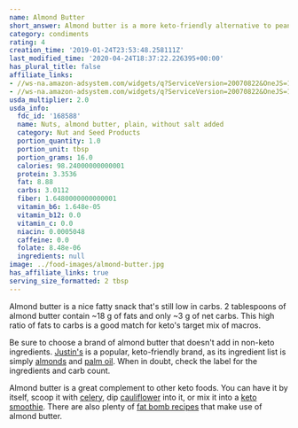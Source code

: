 ```yaml
---
name: Almond Butter
short_answer: Almond butter is a more keto-friendly alternative to peanut butter.
category: condiments
rating: 4
creation_time: '2019-01-24T23:53:48.258111Z'
last_modified_time: '2020-04-24T18:37:22.226395+00:00'
has_plural_title: false
affiliate_links:
- //ws-na.amazon-adsystem.com/widgets/q?ServiceVersion=20070822&OneJS=1&Operation=GetAdHtml&MarketPlace=US&source=ss&ref=as_ss_li_til&ad_type=product_link&tracking_id=isitketo-20&marketplace=amazon&region=US&placement=B000V79VSY&asins=B000V79VSY&linkId=dadfbfc0b38a51704390703f37d7cca0&show_border=true&link_opens_in_new_window=true
- //ws-na.amazon-adsystem.com/widgets/q?ServiceVersion=20070822&OneJS=1&Operation=GetAdHtml&MarketPlace=US&source=ss&ref=as_ss_li_til&ad_type=product_link&tracking_id=isitketo-20&marketplace=amazon&region=US&placement=B009JZRM1M&asins=B009JZRM1M&linkId=9c2c77d93937e2f33b277036a29e2f29&show_border=true&link_opens_in_new_window=true
usda_multiplier: 2.0
usda_info:
  fdc_id: '168588'
  name: Nuts, almond butter, plain, without salt added
  category: Nut and Seed Products
  portion_quantity: 1.0
  portion_unit: tbsp
  portion_grams: 16.0
  calories: 98.24000000000001
  protein: 3.3536
  fat: 8.88
  carbs: 3.0112
  fiber: 1.6480000000000001
  vitamin_b6: 1.648e-05
  vitamin_b12: 0.0
  vitamin_c: 0.0
  niacin: 0.0005048
  caffeine: 0.0
  folate: 8.48e-06
  ingredients: null
image: ../food-images/almond-butter.jpg
has_affiliate_links: true
serving_size_formatted: 2 tbsp
---
```


Almond butter is a nice fatty snack that's still low in carbs. 2 tablespoons of almond butter contain ~18 g of fats and only ~3 g of net carbs. This high ratio of fats to carbs is a good match for keto's target mix of macros.

Be sure to choose a brand of almond butter that doesn't add in non-keto ingredients. [Justin's](/justins-classic-almond-butter) is a popular, keto-friendly brand, as its ingredient list is simply [almonds](/almonds) and [palm oil](/palm-oil). When in doubt, check the label for the ingredients and carb count.

Almond butter is a great complement to other keto foods. You can have it by itself, scoop it with [celery](/celery), dip [cauliflower](/cauliflower) into it, or mix it into a [keto smoothie](https://recipe-search.isitketo.org/?q=%22almond%20butter%22&category=beverage). There are also plenty of [fat bomb recipes](https://recipe-search.isitketo.org/?q=fat%20bomb%20%22almond%20butter%22) that make use of almond butter.
